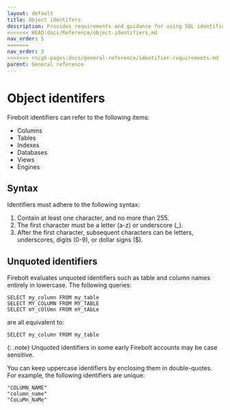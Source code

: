```yaml
---
layout: default
title: Object identifers
description: Provides requirements and guidance for using SQL identifiers with Firebolt.
<<<<<<< HEAD:docs/Reference/object-identifiers.md
nav_order: 5
=======
nav_order: 3
>>>>>>> rn/gh-pages:docs/general-reference/identifier-requirements.md
parent: General reference
---
```


# Object identifers

Firebolt identifiers can refer to the following items:

* Columns
* Tables
* Indexes
* Databases
* Views
* Engines

## Syntax

Identifiers must adhere to the following syntax:

1. Contain at least one character, and no more than 255.
2. The first character must be a letter (a-z) or underscore (_).
3. After the first character, subsequent characters can be letters, underscores, digits (0-9), or dollar signs ($).

## Unquoted identifiers

Firebolt evaluates unquoted identifiers such as table and column names entirely in lowercase. The following queries:

```
SELECT my_column FROM my_table
SELECT MY_COLUMN FROM MY_TABLE
SELECT mY_cOlUmn FROM mY_tAbLe
```

are all equivalent to:

```
SELECT my_column FROM my_table
```

{: .note}
Unquoted identifiers in some early Firebolt accounts may be case sensitive.


You can keep uppercase identifiers by enclosing them in double-quotes. For example, the following identifiers are unique:

```
"COLUMN_NAME"
"column_name"
"CoLuMn_NaMe"
```
